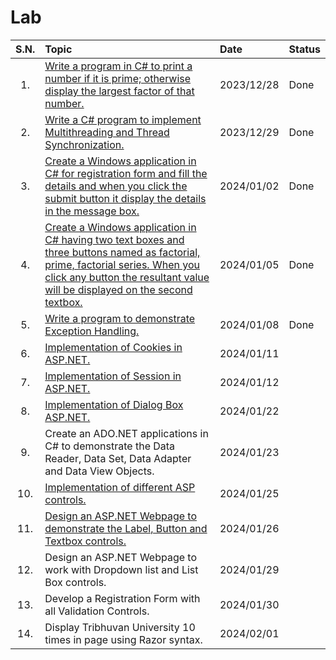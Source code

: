 # Lab

| S.N. | Topic                                                                                                                                                                                                                                           | Date       | Status |
| :--: | :---------------------------------------------------------------------------------------------------------------------------------------------------------------------------------------------------------------------------------------------- | :--------- | :----- |
|  1.  | [Write a program in C# to print a number if it is prime; otherwise display the largest factor of that number.](./Lab01/README.md#source-code)                                                                                                   | 2023/12/28 | Done   |
|  2.  | [Write a C# program to implement Multithreading and Thread Synchronization.](./Lab02/README.md#source-code)                                                                                                                                     | 2023/12/29 | Done   |
|  3.  | [Create a Windows application in C# for registration form and fill the details and when you click the submit button it display the details in the message box.](./Lab03/README.md#source-code)                                                  | 2024/01/02 | Done   |
|  4.  | [Create a Windows application in C# having two text boxes and three buttons named as factorial, prime, factorial series. When you click any button the resultant value will be displayed on the second textbox.](./Lab04/README.md#source-code) | 2024/01/05 | Done   |
|  5.  | [Write a program to demonstrate Exception Handling.](./Lab05/README.md#source-code)                                                                                                                                                             | 2024/01/08 | Done   |
|  6.  | [Implementation of Cookies in ASP.NET.](./Lab06/README.md#source-code)                                                                                                                                                                          | 2024/01/11 |        |
|  7.  | [Implementation of Session in ASP.NET.](./Lab07/README.md#source-code)                                                                                                                                                                          | 2024/01/12 |        |
|  8.  | [Implementation of Dialog Box ASP.NET.](./Lab08/README.md#source-code)                                                                                                                                                                          | 2024/01/22 |        |
|  9.  | Create an ADO.NET applications in C# to demonstrate the Data Reader, Data Set, Data Adapter and Data View Objects.                                                                                                                              | 2024/01/23 |        |
| 10.  | [Implementation of different ASP controls.](./Lab10/README.md#source-code)                                                                                                                                                                      | 2024/01/25 |        |
| 11.  | [Design an ASP.NET Webpage to demonstrate the Label, Button and Textbox controls.](./Lab11/README.md#source-code)                                                                                                                               | 2024/01/26 |        |
| 12.  | Design an ASP.NET Webpage to work with Dropdown list and List Box controls.                                                                                                                                                                     | 2024/01/29 |        |
| 13.  | Develop a Registration Form with all Validation Controls.                                                                                                                                                                                       | 2024/01/30 |        |
| 14.  | Display Tribhuvan University 10 times in page using Razor syntax.                                                                                                                                                                               | 2024/02/01 |        |
